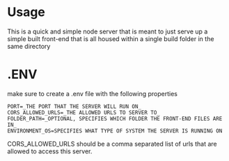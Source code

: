 # Usage

This is a quick and simple node server that is meant to just serve up a simple built front-end that is all housed within a single build folder in the same directory

# .ENV

make sure to create a .env file with the following properties

```
PORT=_THE PORT THAT THE SERVER WILL RUN ON_
CORS_ALLOWED_URLS=_THE ALLOWED URLS TO SERVER TO_
FOLDER_PATH=_OPTIONAL, SPECIFIES WHICH FOLDER THE FRONT-END FILES ARE IN_
ENVIRONMENT_OS=SPECIFIES WHAT TYPE OF SYSTEM THE SERVER IS RUNNING ON
```

CORS_ALLOWED_URLS should be a comma separated list of urls that are allowed to access this server.
